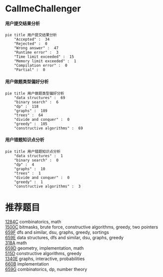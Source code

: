 # CallmeChallenger

<!-- tabs:start -->



#### **用户提交结果分析**

```mermaid
pie title 用户提交结果分析
    "Accepted" :  34
    "Rejected" :  0
    "Wrong answer" :  47
    "Runtime error" :  3
    "Time limit exceeded" :  15
    "Memory limit exceeded" :  1
    "Compilation error" :  0
    "Partial" :  0
```

#### **用户做题类型偏好分析**

```mermaid
pie title 用户做题类型偏好分析
    "data structures" :  69
    "binary search" :  6
    "dp" :  118
    "graphs" :  189
    "trees" :  64
    "divide and conquer" :  0
    "greedy" :  105
    "constructive algorithms" :  69
```
#### **用户错题知识点分析**

```mermaid
pie title 用户错题知识点分析
    "data structures" :  1
    "binary search" :  0
    "dp" :  4
    "graphs" :  10
    "trees" :  1
    "divide and conquer" :  0
    "greedy" :  1
    "constructive algorithms" :  3
```



<!-- tabs:end -->
# 推荐题目
[1284C](https://codeforces.com/contest/1284/problem/C)		combinatorics,
                        math		  
[1500C](https://codeforces.com/contest/1500/problem/C)		bitmasks,
                        brute force,
                        constructive algorithms,
                        greedy,
                        two pointers		  
[659F](https://codeforces.com/contest/659/problem/F)		dfs and similar,
                        dsu,
                        graphs,
                        greedy,
                        sortings		  
[659E](https://codeforces.com/contest/659/problem/E)		data structures,
                        dfs and similar,
                        dsu,
                        graphs,
                        greedy		  
[318A](https://codeforces.com/contest/318/problem/A)		math		  
[659D](https://codeforces.com/contest/659/problem/D)		geometry,
                        implementation,
                        math		  
[515D](https://codeforces.com/contest/515/problem/D)		constructive algorithms,
                        greedy		  
[1340E](https://codeforces.com/contest/1340/problem/E)		graphs,
                        interactive,
                        probabilities		  
[660B](https://codeforces.com/contest/660/problem/B)		implementation		  
[659G](https://codeforces.com/contest/659/problem/G)		combinatorics,
                        dp,
                        number theory		  
